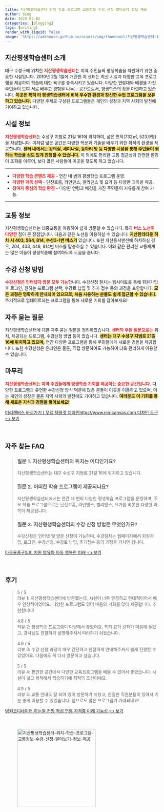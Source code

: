 ```yaml
---
title: 지산평생학습센터 위치 학습 프로그램 교통정보 수강 신청 알아보기 정보 제공
author: bing
date: 2025-02-02
categories: [Blogging]
tags: [writing]
render_with_liquid: false
image: 'https://adkhouse.github.io/assets/img/thumbnail/지산평생학습센터-위치-학습-프로그램-교통정보-수강-신청-알아보기-정보-제공.webp'
---
```



<h2 id='지산평생학습센터_소개'>지산평생학습센터 소개</h2>

<p>대구 수성구에 위치한 <b><span style="color: #ee2323;">지산평생학습센터</span></b>는 지역 주민들의 평생학습을 지원하기 위한 중요한 시설입니다. 2010년 2월 1일에 개관한 이 센터는 최신 시설과 다양한 교육 프로그램을 제공하여 학습에 대한 욕구를 충족시키고 있습니다. 다양한 연령대와 배경을 가진 주민들이 모여 서로 배우고 경험을 나누는 공간으로서, 평생학습의 장을 마련하고 있습니다. <b><span style="background-color: #ffe066;">이곳은 특히 타 평생학습센터에 비해 우수한 환경과 참신한 수업 프로그램을 보유하고 있습니다.</span></b> 다양한 주제로 구성된 프로그램들은 개인의 성장과 지역 사회의 발전에 기여하고 있습니다.</p>

<h2 id='시설_정보'>시설 정보</h2>

<p><b><span style="color: #ee2323;">지산평생학습센터</span></b>는 수성구 지범로 21길 161에 위치하여, 넓은 면적(732㎡, 523.9평)을 자랑합니다. 이처럼 넓은 공간은 다양한 학문과 기술을 배우기 위한 최적의 환경을 제공합니다. <b><span style="background-color: #ffe066;">센터 내에서는 강의실, 세미나실, 동아리 방 등 다양한 시설을 통해 주민들이 원하는 학습을 심도 있게 진행할 수 있습니다.</span></b> 이 외에도 편리한 교통 접근성과 안전한 환경이 조화를 이루어, 보다 많은 사람들이 이곳을 찾도록 하고 있습니다.</p>

<hr />

<ul>
    <li><b><span style="color: #ee2323;">다양한 학습 콘텐츠 제공</span></b> - 연간 네 번의 평생학습 프로그램 운영.</li>
    <li><b><span style="color: #ee2323;">다양한 과목 선택</span></b> - 단전호흡, 라인댄스, 벨리댄스 및 요가 등 다양한 과목을 제공.</li>
    <li><b><span style="color: #ee2323;">참여자 중심의 학습 환경</span></b> - 다양한 연령과 배경을 가진 주민들이 자유롭게 참여 가능.</li>
</ul>

<hr />

<h2 id='교통_정보'>교통 정보</h2>

<p>지산평생학습센터는 대중교통을 이용하여 쉽게 방문할 수 있습니다. 특히 <b><span style="color: #ee2323;">버스 노선이 다양한</span></b> 점이 큰 장점입니다. 다음과 같은 노선을 이용하실 수 있습니다: <b><span style="background-color: #ffe066;">지산한라타운 하차 시 403, 564, 814, 수성3-1번 버스가</span></b> 있습니다. 또한 지산동서맨션에 하차하실 경우, 204, 403, 449, 814번 버스를 탑승하실 수 있습니다. 이와 같은 편리한 교통체계는 많은 이들이 평생학습에 참여하도록 도움을 줍니다.</p>

<h2 id='수강신청_방법'>수강 신청 방법</h2>

<p><b><span style="color: #ee2323;">수강신청은 인터넷과 방문 모두 가능</span></b>합니다. 수강신청 절차는 웹사이트를 통해 회원가입 후 로그인, 원하는 프로그램 선택, 수강료 납입 및 추가 접수 등의 과정을 포함합니다. <b><span style="background-color: #ffe066;">모든 과정은 명확하게 안내되어 있으므로, 처음 사용하는 분들도 쉽게 접근할 수 있습니다.</span></b> 주기적으로 업데이트되는 프로그램을 통해 새로운 기회를 잡아보세요!</p>

<h2 id='자주_묻는_질문'>자주 묻는 질문</h2>

<p>지산평생학습센터에 대한 자주 묻는 질문을 정리하였습니다. <b><span style="color: #ee2323;">센터의 주된 질문으로는</span></b> 위치, 제공되는 프로그램, 수강신청 방법 등이 있습니다. <b><span style="background-color: #ffe066;">센터는 대구 수성구 지범로 21길 16에 위치하고 있으며,</span></b> 연간 다양한 프로그램을 통해 주민들에게 새로운 경험을 제공합니다. 또한 수강신청은 온라인은 물론, 직접 방문하여도 가능하여 더욱 편리하게 이용할 수 있습니다.</p>

<h2 id='마무리'>마무리</h2>

<p><b><span style="color: #ee2323;">지산평생학습센터는 지역 주민들에게 평생학습 기회를 제공하는 중요한 공간입니다.</span></b> 다양한 프로그램과 유연한 수강신청 방식 덕분에 많은 분들이 이곳을 이용하고 있으며, 이는 개인의 성장은 물론 지역 사회의 발전에도 기여하고 있습니다. <b><span style="background-color: #ffe066;">여러분도 이 기회를 통해 새로운 지식과 경험을 쌓아보세요!</span></b></p>


<p><a class="click-button" title="미리캔버스 바로가기ㅣ무료 템플릿 디자인https//www.miricanvas.com 디자인 도구" href="https://adkhouse.github.io/posts/%EB%AF%B8%EB%A6%AC%EC%BA%94%EB%B2%84%EC%8A%A4-%EB%B0%94%EB%A1%9C%EA%B0%80%EA%B8%B0%E3%85%A3%EB%AC%B4%EB%A3%8C-%ED%85%9C%ED%94%8C%EB%A6%BF-%EB%94%94%EC%9E%90%EC%9D%B8httpswww.miricanvas.com-%EB%94%94%EC%9E%90%EC%9D%B8-%EB%8F%84%EA%B5%AC/" rel="dofollow">미리캔버스 바로가기ㅣ무료 템플릿 디자인https//www.miricanvas.com 디자인 도구 👈 보기</a></p><br>
<h2 id='자주_찾는_FAQ'>자주 찾는 FAQ</h2>
<div itemscope="" itemtype="https://schema.org/FAQPage"> 
<blockquote> 
<div itemscope="" itemprop="mainEntity" itemtype="https://schema.org/Question"> 
<h3 itemprop="name">질문 1. 지산평생학습센터의 위치는 어디인가요?</h3> 
<div itemscope="" itemprop="acceptedAnswer" itemtype="https://schema.org/Answer"> 
<span itemprop="text"> 
<p>지산평생학습센터는 대구 수성구 지범로 21길 16에 위치하고 있습니다.</p> 
</span> 
</div> 
</div> 
<div itemscope="" itemprop="mainEntity" itemtype="https://schema.org/Question"> 
<h3 itemprop="name">질문 2. 어떠한 학습 프로그램이 제공되나요?</h3> 
<div itemscope="" itemprop="acceptedAnswer" itemtype="https://schema.org/Answer"> 
<span itemprop="text"> 
<p>지산평생학습센터에서는 연간 네 번의 다양한 평생학습 프로그램을 운영하며, 주요 학습 프로그램으로는 단전호흡, 라인댄스, 벨리댄스, 요가를 비롯한 다양한 과목이 제공됩니다.</p> 
</span> 
</div> 
</div> 
<div itemscope="" itemprop="mainEntity" itemtype="https://schema.org/Question"> 
<h3 itemprop="name">질문 3. 지산평생학습센터의 수강 신청 방법은 무엇인가요?</h3> 
<div itemscope="" itemprop="acceptedAnswer" itemtype="https://schema.org/Answer"> 
<span itemprop="text"> 
<p>수강신청은 인터넷 및 방문 신청이 가능하며, 수강절차는 웹페이지에서 회원가입, 로그인, 수강신청, 수강료 납입, 추가접수 등의 과정을 거치면 됩니다.</p> 
</span> 
</div> 
</div> 
</blockquote> 
</div>
<p><a class="click-button" title="아동용품구입비 지원 영유아 아동 행복한 미래" href="https://adkhouse.github.io/posts/%EC%95%84%EB%8F%99%EC%9A%A9%ED%92%88%EA%B5%AC%EC%9E%85%EB%B9%84-%EC%A7%80%EC%9B%90-%EC%98%81%EC%9C%A0%EC%95%84-%EC%95%84%EB%8F%99-%ED%96%89%EB%B3%B5%ED%95%9C-%EB%AF%B8%EB%9E%98/" rel="dofollow">아동용품구입비 지원 영유아 아동 행복한 미래 👈 보기</a></p><br>
<h2 id='후기'>후기</h2>
<div itemscope itemtype="https://schema.org/Product">
  <blockquote>
  <div itemprop="review" itemscope itemtype="https://schema.org/Review">
      <div itemprop="reviewRating" itemscope itemtype="https://schema.org/Rating"> <span itemprop="ratingValue">5</span> / <span itemprop="bestRating">5</span> </div>
      <span itemprop="reviewBody">리뷰 1: 지산평생학습센터에 방문했는데, 시설이 너무 깔끔하고 현대적이어서 매우 인상적이었어요. 다양한 프로그램도 있어 배움의 기회를 많이 제공합니다. 추천합니다!</span>
  </div>
  <br>
  <div itemprop="review" itemscope itemtype="https://schema.org/Review">
      <div itemprop="reviewRating" itemscope itemtype="https://schema.org/Rating"> <span itemprop="ratingValue">4.8</span> / <span itemprop="bestRating">5</span> </div>
      <span itemprop="reviewBody">리뷰 2: 평생학습 프로그램이 다양해서 좋았어요. 특히 요가 강좌가 마음에 들었고, 강사님도 친절하게 설명해주셔서 따라하기 쉬웠습니다.</span>
  </div>
  <br>
  <div itemprop="review" itemscope itemtype="https://schema.org/Review">
      <div itemprop="reviewRating" itemscope itemtype="https://schema.org/Rating"> <span itemprop="ratingValue">4.9</span> / <span itemprop="bestRating">5</span> </div>
      <span itemprop="reviewBody">리뷰 3: 수강 신청 과정이 매우 간단하고 친절하게 안내해주셔서 쉽게 진행할 수 있었어요. 다음에도 꼭 다시 방문하고 싶습니다.</span>
  </div>
  <br>
  <div itemprop="review" itemscope itemtype="https://schema.org/Review">
      <div itemprop="reviewRating" itemscope itemtype="https://schema.org/Rating"> <span itemprop="ratingValue">5</span> / <span itemprop="bestRating">5</span> </div>
      <span itemprop="reviewBody">리뷰 4: 편안한 공간에서 다양한 교육프로그램을 배울 수 있어서 좋았습니다. 시설이 넓고 쾌적해서 학습하기에 최적의 조건이네요.</span>
  </div>
  <br>
  <div itemprop="review" itemscope itemtype="https://schema.org/Review">
      <div itemprop="reviewRating" itemscope itemtype="https://schema.org/Rating"> <span itemprop="ratingValue">4.9</span> / <span itemprop="bestRating">5</span> </div>
      <span itemprop="reviewBody">리뷰 5: 교통 안내도 잘 되어 있어 방문하기 쉬웠고, 친절한 직원분들이 있어서 기분 좋게 이용할 수 있었습니다. 앞으로도 많은 프로그램가 기대되네요!</span>
  </div>
  </blockquote>
</div>
<p><a class="click-button" title="병원코디네이터 하는일 전망 적성 연봉 자격증 미래 가능성" href="https://adkhouse.github.io/posts/%EB%B3%91%EC%9B%90%EC%BD%94%EB%94%94%EB%84%A4%EC%9D%B4%ED%84%B0-%ED%95%98%EB%8A%94%EC%9D%BC-%EC%A0%84%EB%A7%9D-%EC%A0%81%EC%84%B1-%EC%97%B0%EB%B4%89-%EC%9E%90%EA%B2%A9%EC%A6%9D-%EB%AF%B8%EB%9E%98-%EA%B0%80%EB%8A%A5%EC%84%B1/" rel="dofollow">병원코디네이터 하는일 전망 적성 연봉 자격증 미래 가능성 👈 보기</a></p><br>
<figure class="image"><img src="https://adkhouse.github.io/assets/img/thumbnail/지산평생학습센터-위치-학습-프로그램-교통정보-수강-신청-알아보기-정보-제공.webp" alt="지산평생학습센터-위치-학습-프로그램-교통정보-수강-신청-알아보기-정보-제공" width="256" height="256"></figure>